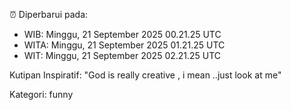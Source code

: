 ⏰ Diperbarui pada:
- WIB: Minggu, 21 September 2025 00.21.25 UTC
- WITA: Minggu, 21 September 2025 01.21.25 UTC
- WIT: Minggu, 21 September 2025 02.21.25 UTC

Kutipan Inspiratif:
"God is really creative , i mean ..just look at me"


Kategori: funny

